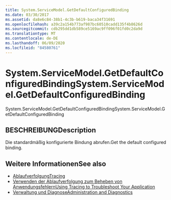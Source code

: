 ```yaml
---
title: System.ServiceModel.GetDefaultConfiguredBinding
ms.date: 03/30/2017
ms.assetid: da8e6c84-38b1-4c3b-b619-baca34f31691
ms.openlocfilehash: a39c2a154b773af987bc60510cadd135f4b8626d
ms.sourcegitcommit: cdb295dd1db589ce5169ac9ff096f01fd0c2da9d
ms.translationtype: MT
ms.contentlocale: de-DE
ms.lasthandoff: 06/09/2020
ms.locfileid: "84580761"
---
```

# <a name="systemservicemodelgetdefaultconfiguredbinding"></a><span data-ttu-id="9b57a-102">System.ServiceModel.GetDefaultConfiguredBinding</span><span class="sxs-lookup"><span data-stu-id="9b57a-102">System.ServiceModel.GetDefaultConfiguredBinding</span></span>
<span data-ttu-id="9b57a-103">System.ServiceModel.GetDefaultConfiguredBinding</span><span class="sxs-lookup"><span data-stu-id="9b57a-103">System.ServiceModel.GetDefaultConfiguredBinding</span></span>  
  
## <a name="description"></a><span data-ttu-id="9b57a-104">BESCHREIBUNG</span><span class="sxs-lookup"><span data-stu-id="9b57a-104">Description</span></span>  
 <span data-ttu-id="9b57a-105">Die standardmäßig konfigurierte Bindung abrufen.</span><span class="sxs-lookup"><span data-stu-id="9b57a-105">Get the default configured binding.</span></span>  
  
## <a name="see-also"></a><span data-ttu-id="9b57a-106">Weitere Informationen</span><span class="sxs-lookup"><span data-stu-id="9b57a-106">See also</span></span>

- [<span data-ttu-id="9b57a-107">Ablaufverfolgung</span><span class="sxs-lookup"><span data-stu-id="9b57a-107">Tracing</span></span>](index.md)
- [<span data-ttu-id="9b57a-108">Verwenden der Ablaufverfolgung zum Beheben von Anwendungsfehlern</span><span class="sxs-lookup"><span data-stu-id="9b57a-108">Using Tracing to Troubleshoot Your Application</span></span>](using-tracing-to-troubleshoot-your-application.md)
- [<span data-ttu-id="9b57a-109">Verwaltung und Diagnose</span><span class="sxs-lookup"><span data-stu-id="9b57a-109">Administration and Diagnostics</span></span>](../index.md)
